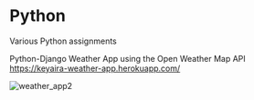 # Python

Various Python assignments

Python-Django Weather App using the Open Weather Map API
https://keyaira-weather-app.herokuapp.com/


![weather_app2](https://user-images.githubusercontent.com/55303243/167571445-4f8d1cf8-e9f9-4fcb-8b37-cbe246a8fdb2.png)
